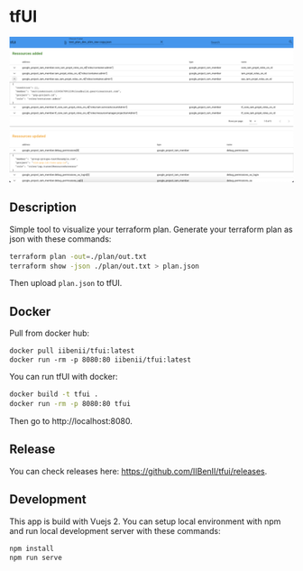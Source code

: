 # tfUI

![](img/main_page.png)

## Description
Simple tool to visualize your terraform plan.
Generate your terraform plan as json with these commands:

```bash
terraform plan -out=./plan/out.txt
terraform show -json ./plan/out.txt > plan.json
```

Then upload `plan.json` to tfUI.

## Docker

Pull from docker hub:

```
docker pull iibenii/tfui:latest
docker run -rm -p 8080:80 iibenii/tfui:latest
```

You can run tfUI with docker:

```bash
docker build -t tfui .
docker run -rm -p 8080:80 tfui
```

Then go to http://localhost:8080.


## Release

You can check releases here: https://github.com/IIBenII/tfui/releases. 


## Development

This app is build with Vuejs 2. You can setup local environment with npm and run local development server with these commands:

```bash
npm install
npm run serve
```
